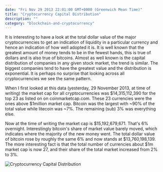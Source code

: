 ```yaml
---
date: "Fri Nov 29 2013 22:01:00 GMT+0000 (Greenwich Mean Time)"
title: "Cryptocurrency Capital Distribution"
description: ""
category: "blockchain-and-cryptocurrency"
---
```

It is interesting to have a look at the total dollar value of the major cryptocurrencies to get an indication of liquidity in a particular currency and hence an indication of how well adopted it is. It is well known that the greatest amount of money tends to be in the fewest hands, this is true of dollars and is also true of bitcoins. Almost as well known is the capital distribution of companies in any given stock market, the trend is similar. The biggest companies tend to have the greatest value and the distribution is exponential. It is perhaps no surprise that looking across all cryptocurrencies we see the same pattern.

When I first looked at this data (yesterday, 29 November 2013, at time of writing) the market cap for all cryptocurrencies was $14,315,112,390 for the top 23 as listed on on coinmarketcap.com. These 23 currencies were the ones above $1million market cap. Bitcoin was the largest with ~90% of the total value while litecoin was ~7%. The remaining (sub) 3% was everything else.

Now at the time of writing the market cap is $15,192,679,671. That's 6% overnight. Interestingly bitcoin's share of market value barely moved, which indicates where the majority of the new money went. The total dollar value of bitcoin rose by roughly the same 6% and now stands at $13,760,198,139. The more interesting fact is that the total number of currencies about $1m market cap is now 27, and their share of the total market increased from 2% to 3%.

![Cryptocurrency Capital Distribution](/images/cryptocurrency/cryptocurrency_capital_distribution_30Nov2013.jpg)